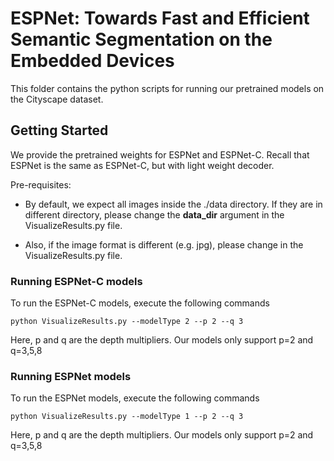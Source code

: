 # ESPNet: Towards Fast and Efficient Semantic Segmentation on the Embedded Devices

This folder contains the python scripts for running our pretrained models on the Cityscape dataset.

## Getting Started
We provide the pretrained weights for ESPNet and ESPNet-C. Recall that ESPNet is the same as ESPNet-C, but with light weight decoder.

Pre-requisites: 
* By default, we expect all images inside the ./data directory. If they are in different directory, please change the  **data_dir** argument in the VisualizeResults.py file.

* Also, if the image format is different (e.g. jpg), please change in the VisualizeResults.py file.


### Running ESPNet-C models
To run the ESPNet-C models, execute the following commands

```
python VisualizeResults.py --modelType 2 --p 2 --q 3
```

Here, p and q are the depth multipliers. Our models only support p=2 and q=3,5,8


### Running ESPNet models
To run the ESPNet models, execute the following commands

```
python VisualizeResults.py --modelType 1 --p 2 --q 3
```

Here, p and q are the depth multipliers. Our models only support p=2 and q=3,5,8
